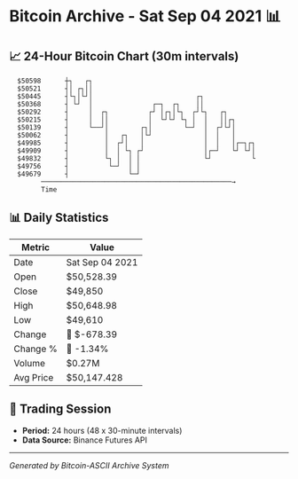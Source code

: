 # Bitcoin Archive - Sat Sep 04 2021 📊

## 📈 24-Hour Bitcoin Chart (30m intervals)

```
  $50598      ┼┐   ┌┐                                          
  $50521      ┤│ ┌┐││                                          
  $50445      ┤└┐│└┘│                          ┌┐              
  $50368      ┤ └┘  │               ┌─┐  ┌┐    ││              
  $50292      ┤     │  ┌┐          ┌┘ │┌┐│└┐  ┌┘└┐   ┌┐        
  $50215      ┤     │  ││          │  └┘└┘ └┐ │  │   ││┌┐      
  $50139      ┤     └──┘│        ┌┐│        └─┘  │  ┌┘└┘│      
  $50062      ┤         │   ┌┐   │└┘             │  │   │      
  $49985      ┤         │  ┌┘│   │               │  │   │┌─┐┌┐ 
  $49909      ┤         │  │ └┐ ┌┘               │┌─┘   └┘ └┘│ 
  $49832      ┤         └┐ │  │ │                └┘          └ 
  $49756      ┤          └─┘  │ │                              
  $49679      ┤               └─┘                              
        ────────────────────────────────────────────────→
        Time
```

## 📊 Daily Statistics

| Metric | Value |
|--------|-------|
| Date | Sat Sep 04 2021 |
| Open | $50,528.39 |
| Close | $49,850 |
| High | $50,648.98 |
| Low | $49,610 |
| Change | 🔴 $-678.39 |
| Change % | 🔴 -1.34% |
| Volume | $0.27M |
| Avg Price | $50,147.428 |

## 📅 Trading Session

- **Period:** 24 hours (48 x 30-minute intervals)
- **Data Source:** Binance Futures API

---
*Generated by Bitcoin-ASCII Archive System*
